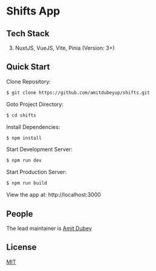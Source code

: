 # Shifts App
  

## Tech Stack

  3. NuxtJS, VueJS, Vite, Pinia (Version: 3+)


## Quick Start

Clone Repository:

```bash
$ git clone https://github.com/amitdubeyup/shifts.git
```

Goto Project Directory:

```bash
$ cd shifts
```

Install Dependencies:

```bash
$ npm install
```

Start Development Server:

```bash
$ npm run dev
```

Start Production Server:

```bash
$ npm run build
```

View the app at: http://localhost:3000
  

## People

The lead maintainer is [Amit Dubey](https://github.com/amitdubeyup)

## License

  [MIT](LICENSE)
